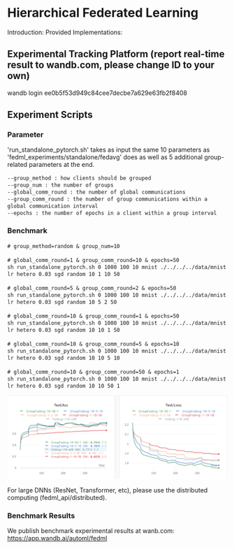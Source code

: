 # Hierarchical Federated Learning
Introduction:
Provided Implementations:

## Experimental Tracking Platform (report real-time result to wandb.com, please change ID to your own)
wandb login ee0b5f53d949c84cee7decbe7a629e63fb2f8408

## Experiment Scripts

### Parameter
'run_standalone_pytorch.sh' takes as input the same 10 parameters as 'fedml_experiments/standalone/fedavg' does as well as 5 additional group-related parameters at the end.
```
--group_method : how clients should be grouped 
--group_num : the number of groups
--global_comm_round : the number of global communications
--group_comm_round : the number of group communications within a global communication interval
--epochs : the number of epochs in a client within a group interval
```

### Benchmark
```
# group_method=random & group_num=10

# global_comm_round=1 & group_comm_round=10 & epochs=50
sh run_standalone_pytorch.sh 0 1000 100 10 mnist ./../../../data/mnist lr hetero 0.03 sgd random 10 1 10 50

# global_comm_round=5 & group_comm_round=2 & epochs=50
sh run_standalone_pytorch.sh 0 1000 100 10 mnist ./../../../data/mnist lr hetero 0.03 sgd random 10 5 2 50

# global_comm_round=10 & group_comm_round=1 & epochs=50
sh run_standalone_pytorch.sh 0 1000 100 10 mnist ./../../../data/mnist lr hetero 0.03 sgd random 10 10 1 50

# global_comm_round=10 & group_comm_round=5 & epochs=10
sh run_standalone_pytorch.sh 0 1000 100 10 mnist ./../../../data/mnist lr hetero 0.03 sgd random 10 10 5 10

# global_comm_round=10 & group_comm_round=50 & epochs=1
sh run_standalone_pytorch.sh 0 1000 100 10 mnist ./../../../data/mnist lr hetero 0.03 sgd random 10 10 50 1
```

![benchmark](./docs/image/hierarchical_fl_benchmark.png)

For large DNNs (ResNet, Transformer, etc), please use the distributed computing (fedml_api/distributed). 



### Benchmark Results
We publish benchmark experimental results at wanb.com: \
https://app.wandb.ai/automl/fedml
